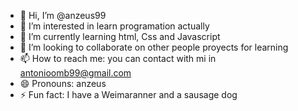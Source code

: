 - 👋 Hi, I’m @anzeus99
- 👀 I’m interested in learn programation actually
- 🌱 I’m currently learning html, Css and Javascript
- 💞️ I’m looking to collaborate on other people proyects for learning
- 📫 How to reach me: you can contact with mi in antonioomb99@gmail.com
- 😄 Pronouns: anzeus
- ⚡ Fun fact: I have a Weimaranner and a sausage dog

<!---
anzeus99/anzeus99 is a ✨ special ✨ repository because its `README.md` (this file) appears on your GitHub profile.
You can click the Preview link to take a look at your changes.
--->
